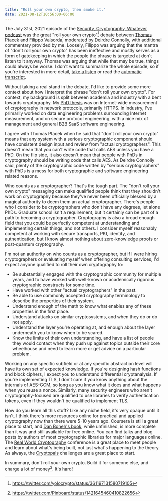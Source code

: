 ```yaml
---
title: "Roll your own crypto, then smoke it."
date: 2021-08-12T10:56:00-06:00
---
```


The July 31st, 2021 episode of the [Security, Cryptography, Whatever
podcast][scw] was the great "roll your own crypto"[^1] debate between [Thomas
Ptacek][tqbf] and [Filippo Valsorda][filo], moderated by [Deirdre
Connolly][deirdre], with additional commentary provided by me. Loosely, Filippo
was arguing that the mantra of "don't roll your own crypto" has been ineffective
and mostly serves as a form of gatekeeping in which the people the phrase is
targeted at don't listen to it anyway. Thomas was arguing that while that may be
true, things could always be worse. I don't want to summarize the whole episode,
so if you're interested in more detail, [take a listen][scw] or read the
[automatic transcript][transcript].

Without taking a real stand in the debate, I'd like to provide some more context
about how I interpret the phrase "don't roll your own crypto". For context, my
background is split between academia and industry with a bent towards
cryptography. My [PhD thesis][thesis] was on Internet-wide measurement of
cryptography in network protocols, primarily HTTPS. In industry, I've primarily
worked on data engineering problems surrounding Internet measurement, and on
secure protocol engineering, with a nice mix of management and general B2B SaaS
software engineering.

I agree with Thomas Ptacek when he said that "don't roll your own crypto" means
that any system with a serious cryptographic component should have consistent
design input and review from "actual cryptographers". This doesn't mean that you
can't write code that calls AES unless you have a PhD. On the flip side, it also
doesn't mean that people with PhDs in cryptography should be writing code that
calls AES. As Deirdre Connolly said, plenty of the cryptographic code written by
"serious cryptographers" with PhDs is a mess for both cryptographic and software
engineering related reasons.

Who counts as a cryptographer? That's the tough part. The "don't roll your own
crypto" messaging can make qualified people think that they shouldn't work on
cryptography because they've never been officially blessed by a magical
authority to deem them an actual cryptographer. There's people who I consider to
be cryptographers who don't have any degrees, let alone PhDs. Graduate school
isn't a requirement, but it certainly can be part of a path to becoming a
cryptographer. Cryptography is also a broad enough field that you could be
perfectly competent at understanding and implementing certain things, and not
others. I consider myself reasonably competent at working with secure
transports, PKI, identity, and authentication, but I know almost nothing about
zero-knowledge proofs or post-quantum cryptography.

I'm not an authority on who counts as a cryptographer, but if I were hiring
cryptographers or evaluating myself when offering consulting services, I'd
expect anyone qualified to roll their own cryptography to:
  - Be substantially engaged with the cryptographic community for multiple
    years, and to have worked with well-known or academically rigorous
    cryptographic constructs for some time.
  - Have worked with other "actual cryptographers" in the past.
  - Be able to use commonly accepted cryptography terminology to describe the
    properties of their system.
  - Understand enough of the math to know what enables any of these properties
    in the first place.
  - Understand attacks on similar cryptosystems, and when they do or do not
    apply.
  - Understand the layer you're operating at, and enough about the layer
    underneath you to know when to be scared.
  - Know the limits of their own understanding, and have a list of people they
    would contact when they push up against topics outside their core wheelhouse
    and need to learn more or get advice on a particular problem.

Working on any specific subfield or at any specific abstraction level will have
its own set of expected knowledge. If you're designing hash functions and block
ciphers, I expect you to understand differential cryptanalysis. If you're
implementing TLS, I don't care if you know anything about the internals of
AES-GCM, so long as you know what it does and what happens when you reuse a
nonce. Similarly, many security engineers who aren't cryptography-focused are
qualified to use libraries to verify authentication tokens, even if they
wouldn't be qualified to implement TLS.

How do you learn all this stuff? Like any niche field, it's very opaque until it
isn't. I think there's more resources online for practical and applied
cryptography now than there were 5-10 years ago. Coursera is still a great place
to start, and [Dan Boneh's book][book], while unfinished, is more complete than
it was and still available for free online. You can find talks and blog posts by
authors of most cryptographic libraries for major languages online. The [Real
World Cryptography][rwc] conference is a great place to meet people and learn
about what's being built, not just what's happening to the theory. As always,
the [Cryptopals][cryptopals] challenges are a great place to start.

In summary, don't roll your own crypto. Build it for someone else, and charge a lot of money[^2]. It's hard!

[^1]: https://twitter.com/yolocrypto/status/361197131580719105
[^2]: https://twitter.com/Pinboard/status/1421645460410822656

[scw]: https://securitycryptographywhatever.com
[tqbf]: https://twitter.com/tqbf
[filo]: https://twitter.com/FiloSottile
[deirdre]: https://twitter.com/durumcrustulum
[transcript]: https://securitycryptographywhatever.buzzsprout.com/1822302/8953842-the-great-roll-your-own-crypto-debate-feat-filippo-valsorda
[cryptopals]: https://cryptopals.com/
[thesis]: https://dadrian.io/srv/papers/david-adrian-dissertation.pdf
[book]: http://toc.cryptobook.us/
[rwc]: https://rwc.iacr.org/
